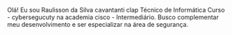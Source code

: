 Olá! Eu sou Raulisson da Silva cavantanti clap
Técnico de Informática 
Curso - cybersegucuty na academia cisco - Intermediário.
Busco complementar meu desenvolvimento e ser especializar na área de segurança.

